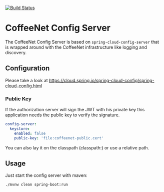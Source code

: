 [![Build Status](https://travis-ci.org/coffeenet/coffeenet-config-server.svg?branch=master)](https://travis-ci.org/coffeenet/coffeenet-config-server)

# CoffeeNet Config Server

The CoffeeNet Config Server is based on `spring-cloud-config-server`
that is wrapped around with the CoffeeNet infrastructure like
logging and discovery.

## Configuration

Please take a look at https://cloud.spring.io/spring-cloud-config/spring-cloud-config.html


### Public Key

If the authorization server will sign the JWT with his
private key this application needs the public key to
verify the signature.

```yaml
config-server:
  keystore:
    enabled: false
    public-key: 'file:coffeenet-public.cert'
```

You can also lay it on the classpath (classpath:)
or use a relative path.


## Usage

Just start the config server with maven:

```bash
./mvnw clean spring-boot:run
```

